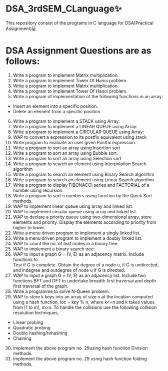 # DSA_3rdSEM_CLanguage✨
This repository consist of the programs in C language for DSA(Practical Assignment)💻

# DSA Assignment Questions are as follows:
 1. Write a program to implement Matrix multiplication. 
 2. Write a program to implement Tower Of Hanoi problem. 
 3. Write a program to implement Matrix multiplication. 
 4. Write a program to implement Tower Of Hanoi problem.
 5. Write a program of implementation of the following functions in an array: 
- Insert an element into a specific position. 
- Delete an element from a specific position. 
6. Write a program to implement a STACK using Array:
7. Write a program to implement  a LINEAR QUEUE using Array: 
8. Write a program to implement  a CIRCULAR QUEUE using Array:  
9. WAP to convert a expression to its postfix equivalent using stack  
10. Write program to evaluate an user given Postfix expression. 
11. Write a program to sort an array using Insertion sort 
12. Write a program to sort an array using Bubble sort. 
13. Write a program to sort an array using Selection sort  
14. Write a program to search an element using Interpolation Search algorithm 
15. Write a program to search an element using Binary Search algorithm
16. Write a program to search an element using Linear Search algorithm.
17. Write a program to display FIBONACCI series and FACTORIAL of a number using recursion. 
18.  Write a program to sort n numbers using function by the Quick Sort methods. 
19.  WAP to implement linear queue using array and linked list. 
20.  WAP to implement circular queue using array and linked list. 
21.  WAP to declare a priority queue using two-dimensional array, store elements and priority.
      Display the elements according to priority from higher to lower. 
22. Write a menu driven program to implement a singly linked list. 
23. Write a menu driven program to implement a doubly linked list. 
24. WAP to count the no. of leaf nodes in a binary tree. 
25. WAP to implement  a binary search tree: 
26. WAP to input a graph G = (V, E) as an adjacency matrix. Include functions to  
   Test if G is complete. 
   Obtain the degree of a node u, if G is undirected, and indegree and outdegree of node u if G is 
   directed. 
27. WAP to input a graph G = (V, E) as an adjacency list. Include two functions BFT and DFT to undertake breadth 
    first traversal and depth first traversal of the graph. 
28. Write a programme to solve N-Queen problem. 
29. WAP to store k keys into an array of size n at the location computed using a hash function, loc = key % n, 
     where  k<=n and k takes values from [1 to m], m>n. To handle the collisions use the following collision resolution 
     techniques,
- Linear probing  
- Quadratic probing  
- Double hashing/rehashing 
- Chaining  
30. Implement the above program no. 29using hash function Division methods. 
31. Implement the above program no. 29 using hash function folding methods.
